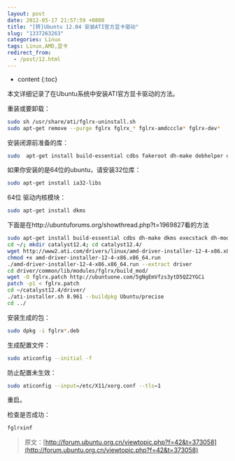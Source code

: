 ```yaml
---
layout: post
date: 2012-05-17 21:57:59 +0800
title: "[转]Ubuntu 12.04 安装ATI官方显卡驱动"
slug: "1337263263"
categories: Linux
tags: Linux,AMD,显卡
redirect_from:
  - /post/12.html
---
```

* content
{:toc}

本文详细记录了在Ubuntu系统中安装ATI官方显卡驱动的方法。
<!--more-->
重装或要卸载：

```Bash
sudo sh /usr/share/ati/fglrx-uninstall.sh
sudo apt-get remove --purge fglrx fglrx_* fglrx-amdcccle* fglrx-dev*
```
安装闭源前准备的库：

```Bash
sudo  apt-get install build-essential cdbs fakeroot dh-make debhelper debconf libstdc++6 dkms libqtgui4 wget execstack libelfg0 dh-modaliases linux-headers-generic
```
如果你安装的是64位的ubuntu，请安装32位库：

```Bash
sudo apt-get install ia32-libs
```
 64位  驱动内核模块：

```Bash
sudo apt-get install dkms
```
下面是在http://ubuntuforums.org/showthread.php?t=1969827看的方法

```Bash
sudo apt-get install build-essential cdbs dh-make dkms execstack dh-modaliases fakeroot
cd ~/; mkdir catalyst12.4; cd catalyst12.4/
wget http://www2.ati.com/drivers/linux/amd-driver-installer-12-4-x86.x86_64.run
chmod +x amd-driver-installer-12-4-x86.x86_64.run
./amd-driver-installer-12-4-x86.x86_64.run --extract driver
cd driver/common/lib/modules/fglrx/build_mod/
wget -O fglrx.patch http://ubuntuone.com/5gNgEmVfzs3ytD5QZ2YGCi
patch -p1 < fglrx.patch
cd ~/catalyst12.4/driver/
./ati-installer.sh 8.961 --buildpkg Ubuntu/precise
cd ../
```
安装生成的包：

```Bash
sudo dpkg -i fglrx*.deb
```
生成配置文件：

```Bash
sudo aticonfig --initial -f
```
防止配置未生效：

```Bash
sudo aticonfig --input=/etc/X11/xorg.conf --tls=1
```
重启。

检查是否成功：

```Bash
fglrxinf
```

>原文：[http://forum.ubuntu.org.cn/viewtopic.php?f=42&t=373058](http://forum.ubuntu.org.cn/viewtopic.php?f=42&t=373058)
